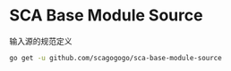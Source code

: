 # SCA Base Module Source 

输入源的规范定义

```bash
go get -u github.com/scagogogo/sca-base-module-source
```

